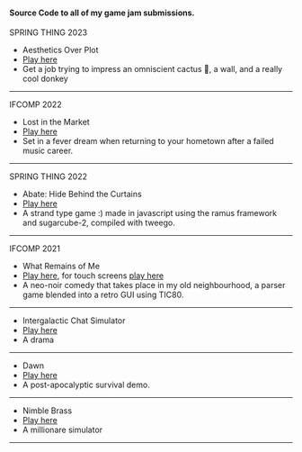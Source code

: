#### Source Code to all of my game jam submissions. <br/>

SPRING THING 2023
- Aesthetics Over Plot
- [Play here](https://ronynn.github.io/Game-Jam-Submissions/Aesthetics)
- Get a job trying to impress an omniscient cactus 🌵, a wall, and a really cool donkey 

<hr>

IFCOMP 2022
- Lost in the Market
- [Play here](https://ronynn.github.io/Game-Jam-Submissions/LATM)
- Set in a fever dream when returning to your hometown after a failed music career.

<hr>

SPRING THING 2022
- Abate: Hide Behind the Curtains
- [Play here](https://ronynn.github.io/Game-Jam-Submissions/abate)
- A strand type game :) made in javascript using the ramus framework and sugarcube-2, compiled with tweego.

<hr>

IFCOMP 2021
- What Remains of Me
- [Play here](https://ifcomp.org/play/2558/play_online), for touch screens [play here](https://ronynn.github.io/Game-Jam-Submissions/wrom/wrom-touch)
- A neo-noir comedy that takes place in my old neighbourhood, a parser game blended into a retro GUI using TIC80.

<hr>

- Intergalactic Chat Simulator
- [Play here](https://ronynn.github.io/Game-Jam-Submissions/Intergalactic-Chat-Simulator.html)
- A drama

<hr>

- Dawn
- [Play here](https://ronynn.github.io/Game-Jam-Submissions/Dawn.html)
- A post-apocalyptic survival demo.

<hr>

- Nimble Brass
- [Play here](https://ronynn.github.io/Game-Jam-Submissions/Nimble-Brass.html)
- A millionare simulator

<hr>
